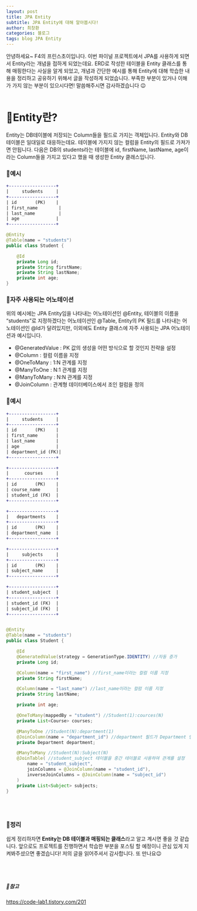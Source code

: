 ```yaml
---
layout: post
title: JPA Entity
subtitle: JPA Entity에 대해 알아봅시다!
author: 최창환
categories: 블로그
tags: blog JPA Entity
---
```


안녕하세요~ F4의 프린스초이입니다. 이번 파이널 프로젝트에서 JPA를 사용하게 되면서 Entity라는 개념을 접하게 되었는데요. ERD로 작성한 테이블을 Entity 클래스를 통해 매핑한다는 사실을 알게 되었고, 개념과 간단한 예시를 통해 Entity에 대해 학습한 내용을 정리하고 공유하기 위해서 글을 작성하게 되었습니다. 부족한 부분이 있거나 이해가 가지 않는 부분이 있으시다면! 말씀해주시면 감사하겠습니다 😉
<br><br>

# 📌Entity란?

Entity는 DB테이블에 저장되는 Column들을 필드로 가지는 객체입니다. Entity와 DB테이블은 일대일로 대응하는데요. 테이블에 가지지 않는 컬럼을 Entity의 필드로 가져가면 안됩니다. 다음은 DB의 students라는 테이블에 id, firstName, lastName, age이라는 Column들을 가지고 있다고 했을 때 생성한 Entity 클래스입니다.<br>

### 📌예시

```Diff
+------------------+
|     students     |
+------------------+
| id       (PK)    |
| first_name        |
| last_name         |
| age              |
+------------------+
```

```Java
@Entity
@Table(name = "students")
public class Student {

    @Id
    private Long id;
    private String firstName;
    private String lastName;
    private int age;
}
```

### 📌자주 사용되는 어노테이션

위의 예시에는 JPA Entity임을 나타내는 어노테이션인 @Entity, 테이블의 이름을 “students”로 지정하겠다는 어노테이션인 @Table, Entity의 PK 필드를 나타내는 어노테이션인 @Id가 달려있지만, 이외에도 Entity 클래스에 자주 사용되는 JPA 어노테이션과 예시입니다.
<br>

- @GeneratedValue : PK 값의 생성을 어떤 방식으로 할 것인지 전략을 설정
- @Column : 컬럼 이름을 지정
- @OneToMany : 1:N 관계를 지정
- @ManyToOne : N:1 관계를 지정
- @ManyToMany : N:N 관계를 지정
- @JoinColumn : 관계형 데이터베이스에서 조인 컬럼을 정의

### 📌예시

```Diff
+------------------+
|     students     |
+------------------+
| id       (PK)    |
| first_name       |
| last_name        |
| age              |
| department_id (FK)|
+------------------+

+------------------+
|      courses     |
+------------------+
| id       (PK)    |
| course_name      |
| student_id (FK)  |
+------------------+

+------------------+
|   departments    |
+------------------+
| id       (PK)    |
| department_name  |
+------------------+

+------------------+
|     subjects     |
+------------------+
| id       (PK)    |
| subject_name     |
+------------------+

+------------------+
| student_subject  |
+------------------+
| student_id (FK)  |
| subject_id (FK)  |
+------------------+

```

```Java

@Entity
@Table(name = "students")
public class Student {

    @Id
    @GeneratedValue(strategy = GenerationType.IDENTITY) //자동 증가
    private Long id;

    @Column(name = "first_name") //first_name이라는 컬럼 이름 지정
    private String firstName;

    @Column(name = "last_name") //last_name이라는 컬럼 이름 지정
    private String lastName;

    private int age;

    @OneToMany(mappedBy = "student") //Student(1):cources(N)
    private List<Course> courses;

    @ManyToOne //Student(N):department(1)
    @JoinColumn(name = "department_id") //department 필드가 Department 엔티티의 department_id과 매핑됨
    private Department department;

    @ManyToMany //Student(N):Subject(N)
    @JoinTable( //student_subject 테이블을 중간 테이블로 사용하여 관계를 설정
        name = "student_subject",
        joinColumns = @JoinColumn(name = "student_id"),
        inverseJoinColumns = @JoinColumn(name = "subject_id")
    )
    private List<Subject> subjects;
}

```

<br><br>

### 📌정리

쉽게 정리하자면 <strong>Entity는 DB 테이블과 매핑되는 클래스</strong>라고 알고 계시면 좋을 것 같습니다. 앞으로도 프로젝트를 진행하면서 학습한 부분을 포스팅 할 예정이니 관심 있게 지켜봐주셨으면 좋겠습니다! 저의 글을 읽어주셔서 감사합니다. 또 만나요😉
<br><br><Br><br>

##### 📌참고

https://code-lab1.tistory.com/201
